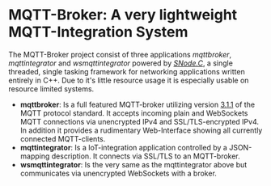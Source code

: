 # MQTT-Broker: A very lightweight MQTT-Integration System

The MQTT-Broker project consist of three applications *mqttbroker*, *mqttintegrator* and *wsmqttintegrator* powered by *[SNode.C](https://github.com/VolkerChristian/snode.c)*, a single threaded, single tasking framework for networking applications written entirely in C++. Due to it's little resource usage it is especially usable on resource limited systems.

- **mqttbroker**: Is a full featured MQTT-broker utilizing version [3.1.1](https://docs.oasis-open.org/mqtt/mqtt/v3.1.1/mqtt-v3.1.1.html) of the MQTT protocol standard. It accepts incoming plain and WebSockets MQTT connections via unencrypted IPv4 and SSL/TLS-encrypted IPv4.
  In addition it provides a rudimentary Web-Interface showing all currently connected MQTT-clients.
- **mqttintegrator**: Is a IoT-integration application controlled by a JSON-mapping description. It connects via SSL/TLS to an MQTT-broker.
- **wsmqttintegrator**: Is the very same as the mqttintegrator above but communicates via unencrypted WebSockets with a broker.

[//]: # (git submodule update --init --recursive)

